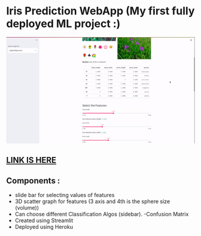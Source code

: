 # Iris Prediction WebApp (My first fully deployed ML project :)   

![Hi..](res/ml_streamlit.gif)

## <a href='https://ml-streamlith.herokuapp.com/'>LINK IS HERE</a>

## Components :
- slide bar for selecting values of features
- 3D scatter graph for features (3 axis and 4th is the sphere size (volume)) 
- Can choose different Classification Algos  (sidebar).
-Confusion Matrix
- Created using Streamlit
- Deployed using Heroku 